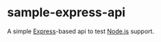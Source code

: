 # sample-express-api
A simple [Express](http://expressjs.com/)-based api to test [Node.js](http://nodejs.org/) support.
